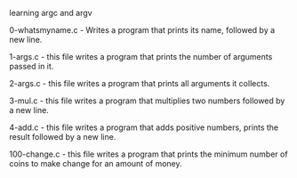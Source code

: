 learning argc and argv

0-whatsmyname.c - Writes a program that prints its name, followed by a new line.

1-args.c - this file writes a program that prints the number of arguments passed in it.

2-args.c - this file writes a program that prints all arguments it collects.

3-mul.c - this file writes a program that multiplies two numbers followed by a new line.

4-add.c - this file writes a program that adds positive numbers, prints the result followed by a new line.

100-change.c - this file writes a program that prints the minimum number of coins to make change for an amount of money.
